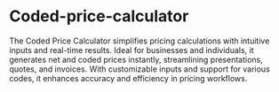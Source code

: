 # Coded-price-calculator
The Coded Price Calculator simplifies pricing calculations with intuitive inputs and real-time results. Ideal for businesses and individuals, it generates net and coded prices instantly, streamlining presentations, quotes, and invoices. With customizable inputs and support for various codes, it enhances accuracy and efficiency in pricing workflows.
